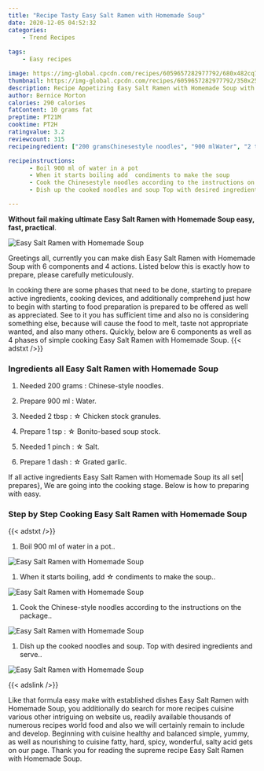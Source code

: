 ```yaml
---
title: "Recipe Tasty Easy Salt Ramen with Homemade Soup"
date: 2020-12-05 04:52:32
categories:
    - Trend Recipes
    
tags:
    - Easy recipes

image: https://img-global.cpcdn.com/recipes/6059657282977792/680x482cq70/easy-salt-ramen-with-homemade-soup-recipe-main-photo.jpg
thumbnail: https://img-global.cpcdn.com/recipes/6059657282977792/350x250cq70/easy-salt-ramen-with-homemade-soup-recipe-main-photo.jpg
description: Recipe Appetizing Easy Salt Ramen with Homemade Soup with 6 ingredients and 4 stages of easy cooking.
author: Bernice Morton
calories: 290 calories
fatContent: 10 grams fat
preptime: PT21M
cooktime: PT2H
ratingvalue: 3.2
reviewcount: 315
recipeingredient: ["200 gramsChinesestyle noodles", "900 mlWater", "2 tbsp Chicken stock granules", "1 tsp Bonitobased soup stock", "1 pinch Salt", "1 dash Grated garlic"]

recipeinstructions: 
      - Boil 900 ml of water in a pot 
      - When it starts boiling add  condiments to make the soup 
      - Cook the Chinesestyle noodles according to the instructions on the package 
      - Dish up the cooked noodles and soup Top with desired ingredients and serve

---
```




**Without fail making ultimate Easy Salt Ramen with Homemade Soup easy, fast, practical**. 


![Easy Salt Ramen with Homemade Soup](https://img-global.cpcdn.com/recipes/6059657282977792/680x482cq70/easy-salt-ramen-with-homemade-soup-recipe-main-photo.jpg "Easy Salt Ramen with Homemade Soup")




Greetings all, currently you can make dish Easy Salt Ramen with Homemade Soup with 6 components and 4 actions. Listed below this is exactly how to prepare, please carefully meticulously.

In cooking there are some phases that need to be done, starting to prepare active ingredients, cooking devices, and additionally comprehend just how to begin with starting to food preparation is prepared to be offered as well as appreciated. See to it you has sufficient time and also no is considering something else, because will cause the food to melt, taste not appropriate wanted, and also many others. Quickly, below are 6 components as well as 4 phases of simple cooking Easy Salt Ramen with Homemade Soup.
{{< adstxt />}}

### Ingredients all Easy Salt Ramen with Homemade Soup


1. Needed 200 grams : Chinese-style noodles.

1. Prepare 900 ml : Water.

1. Needed 2 tbsp : ☆ Chicken stock granules.

1. Prepare 1 tsp : ☆ Bonito-based soup stock.

1. Needed 1 pinch : ☆ Salt.

1. Prepare 1 dash : ☆ Grated garlic.



If all active ingredients Easy Salt Ramen with Homemade Soup its all set| prepares}, We are going into the cooking stage. Below is how to preparing with easy.

### Step by Step Cooking Easy Salt Ramen with Homemade Soup

{{< adstxt />}}


1. Boil 900 ml of water in a pot..



![Easy Salt Ramen with Homemade Soup](https://img-global.cpcdn.com/steps/4535184618684416/160x128cq70/easy-salt-ramen-with-homemade-soup-recipe-step-1-photo.jpg" "Easy Salt Ramen with Homemade Soup")



1. When it starts boiling, add ☆ condiments to make the soup..



![Easy Salt Ramen with Homemade Soup](https://img-global.cpcdn.com/steps/4735729922998272/160x128cq70/easy-salt-ramen-with-homemade-soup-recipe-step-2-photo.jpg" "Easy Salt Ramen with Homemade Soup")



1. Cook the Chinese-style noodles according to the instructions on the package..



![Easy Salt Ramen with Homemade Soup](https://img-global.cpcdn.com/steps/5091666351357952/160x128cq70/easy-salt-ramen-with-homemade-soup-recipe-step-3-photo.jpg" "Easy Salt Ramen with Homemade Soup")



1. Dish up the cooked noodles and soup. Top with desired ingredients and serve..



![Easy Salt Ramen with Homemade Soup](https://img-global.cpcdn.com/steps/5143730683117568/160x128cq70/easy-salt-ramen-with-homemade-soup-recipe-step-4-photo.jpg" "Easy Salt Ramen with Homemade Soup")





{{< adslink />}}

Like that formula easy make with established dishes Easy Salt Ramen with Homemade Soup, you additionally do search for more recipes cuisine various other intriguing on website us, readily available thousands of numerous recipes world food and also we will certainly remain to include and develop. Beginning with cuisine healthy and balanced simple, yummy, as well as nourishing to cuisine fatty, hard, spicy, wonderful, salty acid gets on our page. Thank you for reading the supreme recipe Easy Salt Ramen with Homemade Soup.
